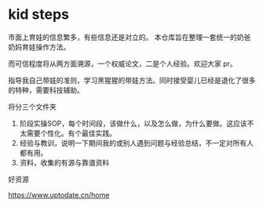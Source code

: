 # kid steps
市面上育娃的信息繁多，有些信息还是对立的。
本仓库旨在整理一套统一的奶爸奶妈育娃操作方法。

而可信程度将从两方面溯源，一个权威论文，二是个人经验。欢迎大家 pr。



指导我自己带娃的准则，学习黑猩猩的带娃方法。同时接受婴儿已经是退化了很多的特种，需要科技辅助。



将分三个文件夹

1. 阶段实操SOP，每个时间段，该做什么，以及怎么做，为什么要做。这应该不 太需要个性化。有个最佳实践。
2. 经验与教训，说明一下期间我的或别人遇到问题与经验总结，不一定对所有人都有用。
3. 资料，收集的有源与靠谱资料





好资源

https://www.uptodate.cn/home
